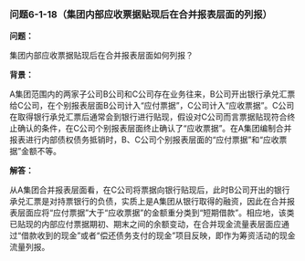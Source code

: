 ### 问题6-1-18（集团内部应收票据贴现后在合并报表层面的列报）

**问题：**

集团内部应收票据贴现后在合并报表层面如何列报？

**背景：**

A集团范围内的两家子公司B公司和C公司存在业务往来，B公司开出银行承兑汇票给C公司，在个别报表层面B公司计入“应付票据”，C公司计入“应收票据”。C公司在取得银行承兑汇票后通常会到银行进行贴现，假设对C公司而言票据贴现符合终止确认的条件，在C公司个别报表层面终止确认了“应收票据”。在A集团编制合并报表进行内部债权债务抵销时，B、C公司个别报表层面的“应付票据”和“应收票据”金额不等。

**解答：**

从A集团合并报表层面看，在C公司将票据向银行贴现后，此时B公司开出的银行承兑汇票是对持票银行的负债，实质上是A集团从银行取得的融资，因此在合并报表层面应将“应付票据”大于“应收票据”的金额重分类到“短期借款”。相应地，该类已贴现的内部应付票据期初、期末之间的余额变动，在合并现金流量表层面应通过“借款收到的现金”或者“偿还债务支付的现金”项目反映，即作为筹资活动的现金流量列报。